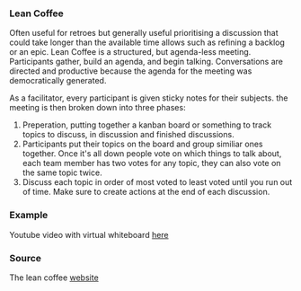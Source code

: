 ### Lean Coffee
Often useful for retroes but generally useful prioritising a discussion that could take longer than the available time allows such as refining a backlog or an epic. Lean Coffee is a structured, but agenda-less meeting. Participants gather, build an agenda, and begin talking. Conversations are directed and productive because the agenda for the meeting was democratically generated. 

As a facilitator, every participant is given sticky notes for their subjects. the meeting is then broken down into three phases:
1. Preperation, putting together a kanban board or something to track topics to discuss, in discussion and finished discussions.
2. Participants put their topics on the board and group similiar ones together. Once it's all down people vote on which things to talk about, each team member has two votes for any topic, they can also vote on the same topic twice.
3. Discuss each topic in order of most voted to least voted until you run out of time. Make sure to create actions at the end of each discussion.

### Example
Youtube video with virtual whiteboard [here](https://www.youtube.com/watch?v=bfLMFyuVluA)

### Source
The lean coffee [website](https://leancoffee.org/)
